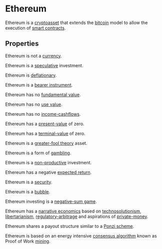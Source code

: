 # Ethereum
Ethereum is a [cryptoasset](cryptoasset.md) that extends the [bitcoin](bitcoin.md) model to allow the execution of [smart contracts](smart-contracts.md).

## Properties

Ethereum is not a [currency](currency.md).

Ethereum is a [speculative](speculation.md) investment. 

Ethereum is [deflationary](deflationary.md).

Ethereum is a [bearer instrument](bearer-instrument.md).

Ethereum has no [fundamental value](fundamental-value.md).

Ethereum has no [use value](use-value.md).

Ethereum has no [income-cashflows](income-cashflows.md).

Ethereum has a [present-value](present-value.md) of zero.

Ethereum has a [terminal-value](terminal-value.md) of zero.

Ethereum is a [greater-fool theory](greater-fool-theory.md) asset.

Ethereum is a form of [gambling](gambling.md).

Ethereum is a [non-productive](productive-asset.md) investment.

Ethereum has a negative [expected return](expected-return.md).

Ethereum is a [security](security.md).

Ethereum is a [bubble](bubble.md).

Ethereum investing is a [negative-sum game](zero-sum-game.md).

Ethereum has a [narrative economics](../claims/narrative-economics.md) based on [technosolutionism](ideologies/technosolutionism.md), [libertarianism](ideologies/libertarianism.md), [regulatory-arbitrage](regulatory-arbitrage.md) and aspirations of [private-money](private-money.md).

Ethereum shares a payout structure similar to a [Ponzi scheme](ponzi-scheme.md).

Ethereum is based on an energy intensive [consensus algorithm](consensus-algorithm.md) known as Proof of Work [mining](mining.md).